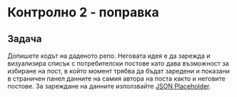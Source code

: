 # Контролно 2 - поправка
## Задача

Допишете кодът на даденото репо. Неговата идея е да зарежда и визуализира списък с потребителски постове като дава възможност за избиране на пост, в който момент трябва да бъдат заредени и показани в страничен панел данните на самия автора на поста както и неговите постове.
За зареждане на данните използвайте [JSON Placeholder](https://jsonplaceholder.typicode.com/).